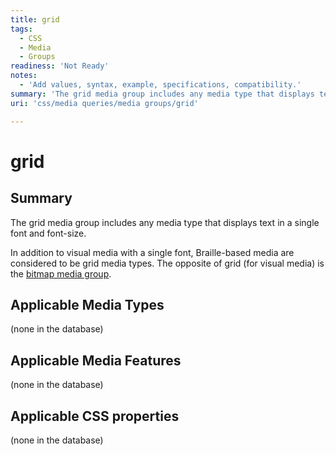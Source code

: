 ```yaml
---
title: grid
tags:
  - CSS
  - Media
  - Groups
readiness: 'Not Ready'
notes:
  - 'Add values, syntax, example, specifications, compatibility.'
summary: 'The grid media group includes any media type that displays text in a single font and font-size.'
uri: 'css/media queries/media groups/grid'

---
```

# grid

## Summary

The grid media group includes any media type that displays text in a single font and font-size.

In addition to visual media with a single font, Braille-based media are considered to be grid media types. The opposite of grid (for visual media) is the [bitmap media group](/css/media_queries/media_groups/bitmap).

## Applicable Media Types

(none in the database)

## Applicable Media Features

(none in the database)

## Applicable CSS properties

(none in the database)

